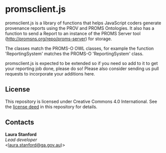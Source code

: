 # promsclient.js

promsclient.js is a library of functions that helps JavaScript coders generate provenance reports using the PROV and PROMS Ontologies. It also has a function to send a Report to an instance of the PROMS Server tool (http://promsns.org/repo/proms-server) for storage.

The classes match the PROMS-O OWL classes, for example the function 'ReportingSystem' matches the PROMS-O 'ReportingSystem' class.

promsclient.js is expected to be extended so if you need so add to it to get your reporting job done, please do so! Please also consider sending us pull requests to incorporate your additions here.


## License
This repository is licensed under Creative Commons 4.0 International. See the [license deed](LICENSE) in this repository for details.


## Contacts
**Laura Stanford**  
*Lead developer*  
<laura.stanford@ga.gov.au)>  
